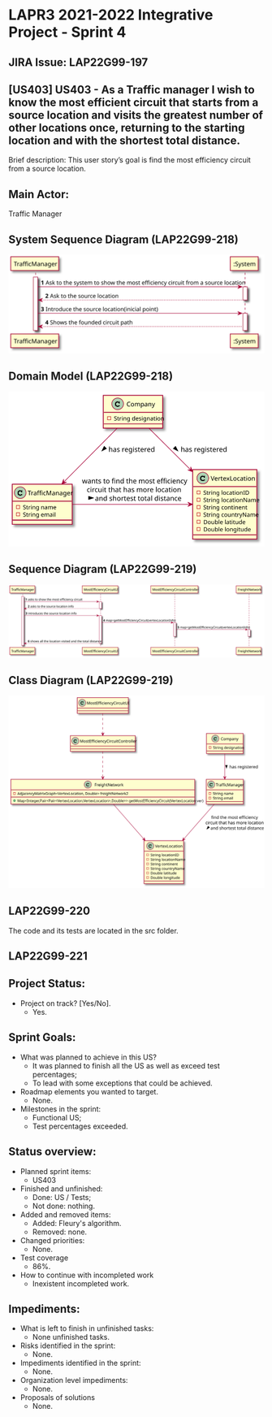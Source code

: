 LAPR3 2021-2022 Integrative Project - Sprint 4
=============================================================================

## JIRA Issue: LAP22G99-197 ##


## [US403] US403 - As a Traffic manager I wish to know the most efficient circuit that starts from a source location and visits the greatest number of other locations once, returning to the starting location and with the shortest total distance.
Brief description: This user story’s goal is find the most efficiency circuit from a source location. 

## Main Actor:

Traffic Manager


## System Sequence Diagram (LAP22G99-218)

![SSD](US403-SSD.svg)

## Domain Model (LAP22G99-218)

![SSD](US403-MD.svg)

## Sequence Diagram (LAP22G99-219)

![SSD](US403-SD.svg)

## Class Diagram (LAP22G99-219)

![SSD](US403-CD.svg)

## LAP22G99-220

The code and its tests are located in the src folder.

## LAP22G99-221
## Project Status:

- Project on track? [Yes/No].
    - Yes.

## Sprint Goals:

- What was planned to achieve in this US?
    - It was planned to finish all the US as well as exceed test percentages;
    - To lead with some exceptions that could be achieved.
- Roadmap elements you wanted to target.
    - None.
- Milestones in the sprint:
    - Functional US;
    - Test percentages exceeded.


## Status overview:

- Planned sprint items:
    - US403
- Finished and unfinished:
    - Done: US / Tests;
    - Not done: nothing.
- Added and removed items:
    - Added: Fleury's algorithm.
    - Removed: none.
- Changed priorities:
    - None.
- Test coverage
    - 86%.
- How to continue with incompleted work
    - Inexistent incompleted work.

## Impediments:

- What is left to finish in unfinished tasks:
    - None unfinished tasks.
- Risks identified in the sprint:
    - None.
- Impediments identified in the sprint:
    - None.
- Organization level impediments:
    - None.
- Proposals of solutions
    - None.